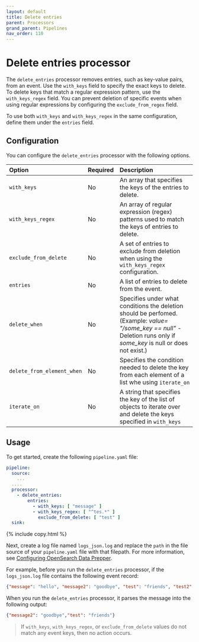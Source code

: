 ```yaml
---
layout: default
title: Delete entries
parent: Processors
grand_parent: Pipelines
nav_order: 110
---
```

 
# Delete entries processor

The `delete_entries` processor removes entries, such as key-value pairs, from an event. Use the `with_keys` field to specify
the exact keys to delete. To delete keys that match a regular expression pattern, use the `with_keys_regex` field. You can
prevent deletion of specific events when using regular expressions by configuring the `exclude_from_regex` field.

To use both `with_keys` and `with_keys_regex` in the same configuration, define them under the `entries` field.

## Configuration

You can configure the `delete_entries` processor with the following options.

<!--
This table is autogenerated. Do not edit it.
- name: delete_entries
- pluginType: processor
- source: https://github.com/opensearch-project/data-prepper/blob/c4455a7785bc2da4358067c217be7085e0bc8d0f/data-prepper-plugins/mutate-event-processors/src/main/java/org/opensearch/dataprepper/plugins/processor/mutateevent/DeleteEntryProcessorConfig.java
-->

| Option | Required | Description                                                                                                                                                                                     |
:--- |:---------|:------------------------------------------------------------------------------------------------------------------------------------------------------------------------------------------------
| `with_keys` | No       | An array that specifies the keys of the entries to delete.                                                                                                                                      |
| `with_keys_regex` | No       | An array of regular expression (regex) patterns used to match the keys of entries to delete.                                                                                                    |
| `exclude_from_delete` | No | A set of entries to exclude from deletion when using the `with_keys_regex` configuration.                                                                                                       |
| `entries` | No | A list of entries to delete from the event.                                                                                                                                                     |
| `delete_when` | No | Specifies under what conditions the deletion should be perfomed. (Example: <i>value= "/some_key == null"</i> - Deletion runs only if <i>some_key</i> is null or does not exist.)                |
|`delete_from_element_when` | No | Specifies the condition needed to delete the key from each element of a list whe using `iterate_on`                                                                                             |
| `iterate_on` | No | A string that specifies the key of the list of objects to iterate over and delete the keys specified in `with_keys`                                                                             

## Usage

To get started, create the following `pipeline.yaml` file:

```yaml
pipeline:
  source:
    ...
  ....
  processor:
    - delete_entries:
        entries:
          - with_keys: [ "message" ]
          - with_keys_regex: [ "^tes.*" ]
            exclude_from_delete: [ "test" ]
  sink:
```
{% include copy.html %}

Next, create a log file named `logs_json.log` and replace the `path` in the file source of your `pipeline.yaml` file with that filepath. For more information, see [Configuring OpenSearch Data Prepper]({{site.url}}{{site.baseurl}}/data-prepper/getting-started/#2-configuring-data-prepper).

For example, before you run the `delete_entries` processor, if the `logs_json.log` file contains the following event record:

```json
{"message": "hello", "message2": "goodbye", "test": "friends", "test2": "are", "test3": "kind"}
```

When you run the `delete_entries` processor, it parses the message into the following output:

```json
{"message2": "goodbye","test": "friends"}
```

> If `with_keys`, `with_keys_regex`, or `exclude_from_delete` values do not match any event keys, then no action occurs.
